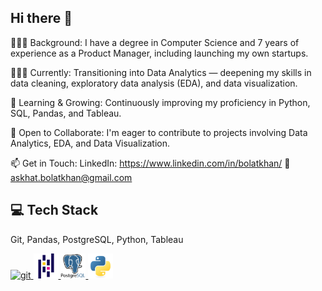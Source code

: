 ## Hi there 👋

👩🏻‍🎓 Background: I have a degree in Computer Science and 7 years of experience as a Product Manager, including launching my own startups.

👩🏻‍💻 Currently: Transitioning into Data Analytics — deepening my skills in data cleaning, exploratory data analysis (EDA), and data visualization.

🌱 Learning & Growing: Continuously improving my proficiency in Python, SQL, Pandas, and Tableau.

🤝 Open to Collaborate: I'm eager to contribute to projects involving Data Analytics, EDA, and Data Visualization.

📫 Get in Touch:
LinkedIn: https://www.linkedin.com/in/bolatkhan/ 
📧 askhat.bolatkhan@gmail.com


## 💻 Tech Stack
Git, Pandas, PostgreSQL, Python, Tableau  
<p align="left">  <a href="https://git-scm.com/" target="_blank" rel="noreferrer"> <img src="https://www.vectorlogo.zone/logos/git-scm/git-scm-icon.svg" alt="git" width="40" height="40"/> </a> <a href="https://pandas.pydata.org/" target="_blank" rel="noreferrer"> <img src="https://raw.githubusercontent.com/devicons/devicon/2ae2a900d2f041da66e950e4d48052658d850630/icons/pandas/pandas-original.svg" alt="pandas" width="40" height="40"/> </a> <a href="https://www.postgresql.org" target="_blank" rel="noreferrer"> <img src="https://raw.githubusercontent.com/devicons/devicon/master/icons/postgresql/postgresql-original-wordmark.svg" alt="postgresql" width="40" height="40"/> </a> <a href="https://www.python.org" target="_blank" rel="noreferrer"> <img src="https://raw.githubusercontent.com/devicons/devicon/master/icons/python/python-original.svg" alt="python" width="40" height="40"/> </a></a> </p>
